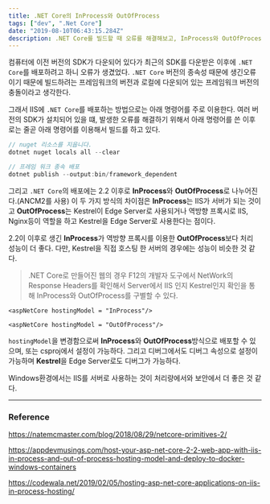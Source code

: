 ```yaml
---
title: .NET Core의 InProcess와 OutOfProcess
tags: ["dev", ".Net Core"]
date: "2019-08-10T06:43:15.284Z"
description: .NET Core를 빌드할 때 오류를 해결해보고, InProcess와 OutOfProcess에 대해서 간단하게 알아본다.
---
```


컴퓨터에 이전 버전의 SDK가 다운되어 있다가 최근의 SDK를 다운받은 이후에 `.NET Core`를 배포하려고 하니 오류가 생겼었다. `.NET Core` 버전의 종속성 때문에 생긴오류이기 때문에 빌드하려는 프레임워크의 버전과 로컬에 다운되어 있는 프레임워크 버전의 충돌이라고 생각한다.

그래서 IIS에 `.NET Core`를 배포하는 방법으로는 아래 명령어를 주로 이용한다. 여러 버전의 SDK가 설치되어 있을 떄, 발생한 오류를 해결하기 위해서 아래 명령어를 쓴 이후로는 줄곧 아래 명령어를 이용해서 빌드를 하고 있다.

```csharp
// nuget 리소스를 지웁니다.
dotnet nuget locals all --clear

// 프레임 워크 종속 배포
dotnet publish --output:bin/framework_dependent
```

그리고 `.NET Core`의 배포에는 2.2 이후로 **InProcess**와 **OutOfProcess**로 나누어진다.(ANCM2를 사용) 이 두 가지 방식의 차이점은 **InProcess**는 IIS가 서버가 되는 것이고 **OutOfProcess**는 Kestrel이 Edge Server로 사용되거나 역방향 프록시로 IIS, Nginx등이 역할을 하고 Kestrel을 Edge Server로 사용한다는 점이다.

2.2이 이후로 생긴 **InProcess**가 역방향 프록시를 이용한 **OutOfProcess**보다 처리 성능이 더 좋다. 다만, Kestrel을 직접 호스팅 한 서버의 경우에는 성능이 비슷한 것 같다.

>.NET Core로 만들어진 웹의 경우 F12의 개발자 도구에서 NetWork의 Response Headers를 확인해서 Server에서 IIS 인지 Kestrel인지 확인을 통해 InProcess와 OutOfProcess를 구별할 수 있다.

```
<aspNetCore hostingModel = "InProcess"/>
```

```
<aspNetCore hostingModel = "OutOfProcess"/>
```

`hostingModel`을 변경함으로써 **InProcess**와 **OutOfProcess**방식으로 배포할 수 있으며, 또는 csproj에서 설정이 가능하다. 그리고 디버그에서도 디버그 속성으로 설정이 가능하며 **Kestrel**을 Edge Server로도 디버그가 가능하다.

Windows환경에서는 IIS를 서버로 사용하는 것이 처리량에서와 보안에서 더 좋은 것 같다.

---
### Reference

https://natemcmaster.com/blog/2018/08/29/netcore-primitives-2/

https://appdevmusings.com/host-your-asp-net-core-2-2-web-app-with-iis-in-process-and-out-of-process-hosting-model-and-deploy-to-docker-windows-containers

https://codewala.net/2019/02/05/hosting-asp-net-core-applications-on-iis-in-process-hosting/


